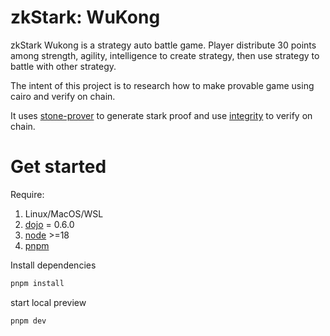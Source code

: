 
# zkStark: WuKong

zkStark Wukong is a strategy auto battle game. Player distribute 30 points among strength, agility, intelligence to create strategy, then use strategy to battle with other strategy.

The intent of this project is to research how to make provable game using cairo and verify on chain.

It uses [stone-prover](https://github.com/starkware-libs/stone-prover/) to generate stark proof and use [integrity](https://github.com/HerodotusDev/integrity) to verify on chain.


# Get started

Require:

1. Linux/MacOS/WSL
2. [dojo](https://book.dojoengine.org/) = 0.6.0
3. [node](https://nodejs.org/) >=18
4. [pnpm](https://pnpm.io/)

Install dependencies

```bash
pnpm install
```

start local preview 

```bash
pnpm dev
```